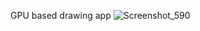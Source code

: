 GPU based drawing app
![Screenshot_590](https://github.com/user-attachments/assets/5b61b3c2-5dc1-445f-a017-420ed3383233)

